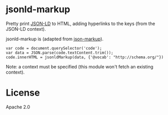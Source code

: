 jsonld-markup
=============

Pretty print [JSON-LD](http://json-ld.org/) to HTML, adding hyperlinks to the keys (from the
JSON-LD context).

jsonld-markup is (adapted from
[json-markup](https://github.com/mafintosh/json-markup)).


```
var code = document.querySelector('code');
var data = JSON.parse(code.textContent.trim());
code.innerHTML = jsonldMarkup(data, {'@vocab': "http://schema.org/"})
```

Note: a context must be specified (this module won't fetch an existing
context).

License
=======

Apache 2.0
